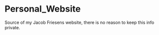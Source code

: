 Personal_Website
================

Source of my Jacob Friesens website, there is no reason to keep this info private.